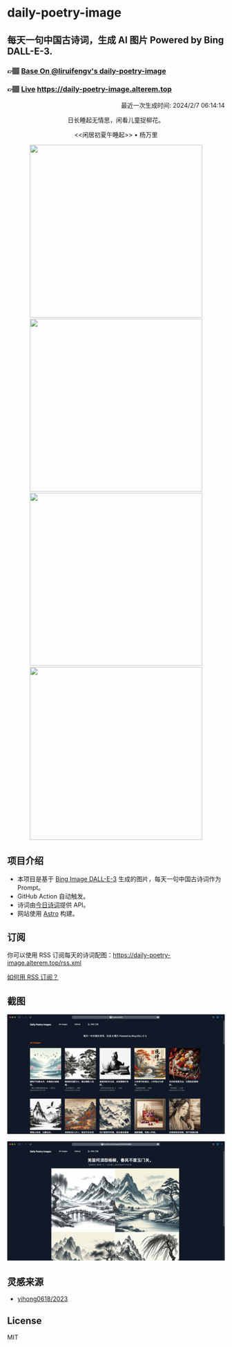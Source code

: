
# daily-poetry-image

## 每天一句中国古诗词，生成 AI 图片 Powered by Bing DALL-E-3.

### 👉🏽 [Base On @liruifengv's daily-poetry-image](https://github.com/liruifengv/daily-poetry-image)

### 👉🏽 [Live](https://daily-poetry-image.alterem.top/) https://daily-poetry-image.alterem.top

<p align="right">
  最近一次生成时间: 2024/2/7 06:14:14
</p>
<p align="center">
日长睡起无情思，闲看儿童捉柳花。
</p>
<p align="center">
<<闲居初夏午睡起>> • 杨万里
</p>
<p align="center">
<img src="https://tse3.mm.bing.net/th/id/OIG1.k2eJfCMTcb49F3SqYKJW" height="400" width="400" />
<img src="https://tse4.mm.bing.net/th/id/OIG1.kBwZgjD4qZUPGlfP0gmw" height="400" width="400" />
<img src="https://tse3.mm.bing.net/th/id/OIG1.D_VaDYBDnwYhEFnxkR21" height="400" width="400" />
<img src="https://tse2.mm.bing.net/th/id/OIG1.dfVhl47nnyAz_NXiKJNU" height="400" width="400" />
</p>

## 项目介绍

-   本项目是基于 [Bing Image DALL-E-3](https://www.bing.com/images/create) 生成的图片，每天一句中国古诗词作为 Prompt。
-   GitHub Action 自动触发。
-   诗词由[今日诗词](https://www.jinrishici.com/)提供 API。
-   网站使用 [Astro](https://astro.build) 构建。

## 订阅

你可以使用 RSS 订阅每天的诗词配图：https://daily-poetry-image.alterem.top/rss.xml

[如何用 RSS 订阅？](https://zhuanlan.zhihu.com/p/55026716)

## 截图

![图片列表](./screenshots/Snipaste_2023-12-28_21-00-26.png)

![图片详情](./screenshots/Snipaste_2023-12-28_21-00-53.png)

## 灵感来源

-   [yihong0618/2023](https://github.com/yihong0618/2023)

## License

MIT
